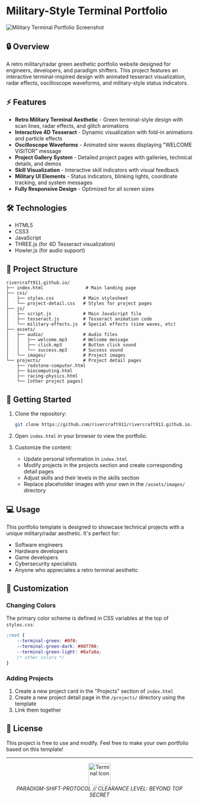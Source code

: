 
# Military-Style Terminal Portfolio

![Military Terminal Portfolio Screenshot](screenshot.png)

## 🔒 Overview

A retro military/radar green aesthetic portfolio website designed for engineers, developers, and paradigm shifters. This project features an interactive terminal-inspired design with animated tesseract visualization, radar effects, oscilloscope waveforms, and military-style status indicators.

## ⚡ Features

- **Retro Military Terminal Aesthetic** - Green terminal-style design with scan lines, radar effects, and glitch animations
- **Interactive 4D Tesseract** - Dynamic visualization with fold-in animations and particle effects
- **Oscilloscope Waveforms** - Animated sine waves displaying "WELCOME VISITOR" message
- **Project Gallery System** - Detailed project pages with galleries, technical details, and demos
- **Skill Visualization** - Interactive skill indicators with visual feedback
- **Military UI Elements** - Status indicators, blinking lights, coordinate tracking, and system messages
- **Fully Responsive Design** - Optimized for all screen sizes

## 🛠️ Technologies

- HTML5
- CSS3
- JavaScript
- THREE.js (for 4D Tesseract visualization)
- Howler.js (for audio support)

## 📂 Project Structure

```
rivercraft911.github.io/
├── index.html                # Main landing page
├── css/
│   ├── styles.css           # Main stylesheet
│   └── project-detail.css   # Styles for project pages
├── js/
│   ├── script.js            # Main JavaScript file
│   ├── tesseract.js         # Tesseract animation code
│   └── military-effects.js  # Special effects (sine waves, etc)
├── assets/
│   ├── audio/               # Audio files
│   │   ├── welcome.mp3      # Welcome message
│   │   ├── click.mp3        # Button click sound
│   │   └── success.mp3      # Success sound
│   └── images/              # Project images
└── projects/                # Project detail pages
    ├── redstone-computer.html
    ├── biocomputing.html
    ├── racing-physics.html
    └── [other project pages]
```

## 🚀 Getting Started

1. Clone the repository:
   ```bash
   git clone https://github.com/rivercraft911/rivercraft911.github.io.git
   ```

2. Open `index.html` in your browser to view the portfolio.

3. Customize the content:
   - Update personal information in `index.html`
   - Modify projects in the projects section and create corresponding detail pages
   - Adjust skills and their levels in the skills section
   - Replace placeholder images with your own in the `/assets/images/` directory

## 💻 Usage

This portfolio template is designed to showcase technical projects with a unique military/radar aesthetic. It's perfect for:

- Software engineers
- Hardware developers
- Game developers
- Cybersecurity specialists
- Anyone who appreciates a retro terminal aesthetic

## 🎨 Customization

### Changing Colors

The primary color scheme is defined in CSS variables at the top of `styles.css`:

```css
:root {
    --terminal-green: #0f0;
    --terminal-green-dark: #007700;
    --terminal-green-light: #8afa8a;
    /* other colors */
}
```

### Adding Projects

1. Create a new project card in the "Projects" section of `index.html`
2. Create a new project detail page in the `/projects/` directory using the template
3. Link them together

## 📝 License

This project is free to use and modify. Feel free to make your own portfolio based on this template!


---

<p align="center">
  <img src="terminal-icon.png" alt="Terminal Icon" width="60">
  <br>
  <em>PARADIGM-SHIFT-PROTOCOL // CLEARANCE LEVEL: BEYOND TOP SECRET</em>
</p>